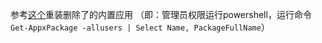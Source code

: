 参考[这个](https://zhidao.baidu.com/question/1994522362031423347.html#:~:text=windows10%20%E5%BA%94%E7%94%A8%E5%95%86%E5%BA%97%E8%A2%AB%E5%8D%B8%E8%BD%BD%E4%BA%86%E9%87%8D%E6%96%B0%E5%AE%89%E8%A3%85%E7%9A%84%E5%85%B7%E4%BD%93%E6%AD%A5%E9%AA%A4%E5%A6%82%E4%B8%8B%EF%BC%9A,%E6%88%91%E4%BB%AC%E9%9C%80%E8%A6%81%E5%87%86%E5%A4%87%E7%9A%84%E6%9D%90%E6%96%99%E5%88%86%E5%88%AB%E6%98%AF%EF%BC%9A%E7%94%B5%E8%84%91%E3%80%81%201%E3%80%81%E9%A6%96%E5%85%88%E6%88%91%E4%BB%AC%E7%82%B9%E5%87%BB%E5%B7%A6%E4%B8%8B%E8%A7%92%E7%9A%84%E6%90%9C%E7%B4%A2%E6%A1%86%EF%BC%8C%E6%90%9C%E7%B4%A2%E2%80%9CWindows%20Powershell%E2%80%9D%EF%BC%8C%E7%82%B9%E5%87%BB%E6%89%93%E5%BC%80%E3%80%82)重装删除了的内置应用
（即：管理员权限运行powershell，运行命令`Get-AppxPackage -allusers | Select Name, PackageFullName`）